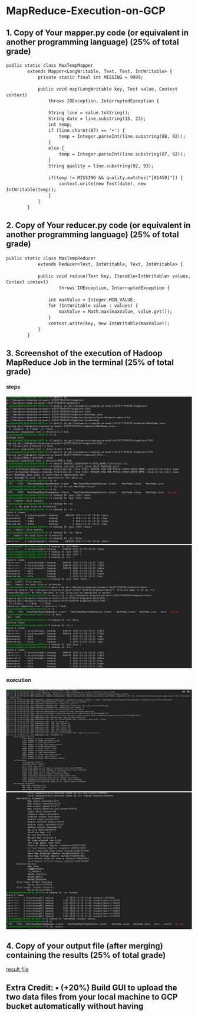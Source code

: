 # MapReduce-Execution-on-GCP

## 1. Copy of Your mapper.py code (or equivalent in another programming language) (25% of total grade)
```
public static class MaxTempMapper
        extends Mapper<LongWritable, Text, Text, IntWritable> {
            private static final int MISSING = 9999;

            public void map(LongWritable key, Text value, Context context)
                throws IOException, InterruptedException {
                    
                String line = value.toString();
                String date = line.substring(15, 23);
                int temp;
                if (line.charAt(87) == '+') {
                    temp = Integer.parseInt(line.substring(88, 92));
                }
                else {
                    temp = Integer.parseInt(line.substring(87, 92));
                }
                String quality = line.substring(92, 93);

                if(temp != MISSING && quality.matches("[01459]")) {
                    context.write(new Text(date), new IntWritable(temp));
                }
            }
        }
```

## 2. Copy of Your reducer.py code (or equivalent in another programming language) (25% of total grade)
```
public static class MaxTempReducer 
            extends Reducer<Text, IntWritable, Text, IntWritable> {

            public void reduce(Text key, Iterable<IntWritable> values, Context context)
                    throws IOException, InterruptedException {
                
                int maxValue = Integer.MIN_VALUE;
                for (IntWritable value : values) {
                    maxValue = Math.max(maxValue, value.get());
                }
                context.write(key, new IntWritable(maxValue));
            }
        }
```

## 3. Screenshot of the execution of Hadoop MapReduce Job in the terminal (25% of total grade)
#### steps
![alt text](https://github.com/xynicole/MapReduce-Execution-on-GCP/blob/main/Docker/1.jpeg)
![alt text](https://github.com/xynicole/MapReduce-Execution-on-GCP/blob/main/Docker/2.jpeg)
#### execution
![alt text](https://github.com/xynicole/MapReduce-Execution-on-GCP/blob/main/Docker/3.jpeg)
![alt text](https://github.com/xynicole/MapReduce-Execution-on-GCP/blob/main/Docker/4.jpeg)

## 4. Copy of your output file (after merging) containing the results (25% of total grade)
[result file ](https://github.com/xynicole/MapReduce-Execution-on-GCP/blob/main/Docker/result)

## Extra Credit: ▪ (+20%) Build GUI to upload the two data files from your local machine to GCP bucket automatically without having 
